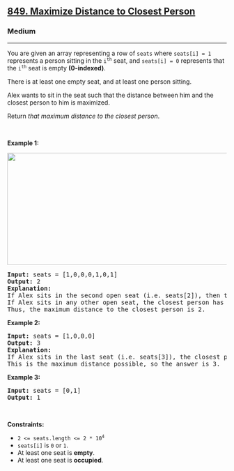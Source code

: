 <h2><a href="https://leetcode.com/problems/maximize-distance-to-closest-person/">849. Maximize Distance to Closest Person</a></h2><h3>Medium</h3><hr><div><p>You are given an array representing a row of <code>seats</code> where <code>seats[i] = 1</code> represents a person sitting in the <code>i<sup>th</sup></code> seat, and <code>seats[i] = 0</code> represents that the <code>i<sup>th</sup></code> seat is empty <strong>(0-indexed)</strong>.</p>

<p>There is at least one empty seat, and at least one person sitting.</p>

<p>Alex wants to sit in the seat such that the distance between him and the closest person to him is maximized.&nbsp;</p>

<p>Return <em>that maximum distance to the closest person</em>.</p>

<p>&nbsp;</p>
<p><strong class="example">Example 1:</strong></p>
<img alt="" src="https://assets.leetcode.com/uploads/2020/09/10/distance.jpg" style="width: 650px; height: 257px;">
<pre><strong>Input:</strong> seats = [1,0,0,0,1,0,1]
<strong>Output:</strong> 2
<strong>Explanation: </strong>
If Alex sits in the second open seat (i.e. seats[2]), then the closest person has distance 2.
If Alex sits in any other open seat, the closest person has distance 1.
Thus, the maximum distance to the closest person is 2.
</pre>

<p><strong class="example">Example 2:</strong></p>

<pre><strong>Input:</strong> seats = [1,0,0,0]
<strong>Output:</strong> 3
<strong>Explanation: </strong>
If Alex sits in the last seat (i.e. seats[3]), the closest person is 3 seats away.
This is the maximum distance possible, so the answer is 3.
</pre>

<p><strong class="example">Example 3:</strong></p>

<pre><strong>Input:</strong> seats = [0,1]
<strong>Output:</strong> 1
</pre>

<p>&nbsp;</p>
<p><strong>Constraints:</strong></p>

<ul>
	<li><code>2 &lt;= seats.length &lt;= 2 * 10<sup>4</sup></code></li>
	<li><code>seats[i]</code>&nbsp;is <code>0</code> or&nbsp;<code>1</code>.</li>
	<li>At least one seat is <strong>empty</strong>.</li>
	<li>At least one seat is <strong>occupied</strong>.</li>
</ul>
</div>